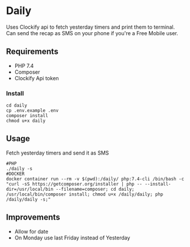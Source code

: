 # Daily 

Uses Clockify api to fetch yesterday timers and print them to terminal.  
Can send the recap as SMS on your phone if you're a Free Mobile user.  

## Requirements

* PHP 7.4
* Composer
* Clockify Api token

### Install

```
cd daily
cp .env.example .env
composer install
chmod u+x daily
```

## Usage
Fetch yesterday timers and send it as SMS
```
#PHP
./daily -s
#DOCKER
docker container run --rm -v $(pwd):/daily/ php:7.4-cli /bin/bash -c "curl -sS https://getcomposer.org/installer | php -- --install-dir=/usr/local/bin --filename=composer; cd daily; /usr/local/bin/composer install; chmod u+x /daily/daily; php /daily/daily -s;"
```

## Improvements
- Allow for date
- On Monday use last Friday instead of Yesterday
